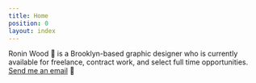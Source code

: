 ```yaml
---
title: Home
position: 0
layout: index
---
```


Ronin Wood 🌹 is a Brooklyn-based graphic designer who is currently available for freelance, contract work, and select full time opportunities. [Send me an email](mailto:hi@roninwood.com) 📧
